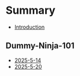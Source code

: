 # Summary

* [Introduction](README.md)

## Dummy-Ninja-101
* [2025-5-14](2025-5-14.md)
* [2025-5-20](2025-5-20.md)